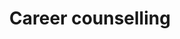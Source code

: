 ---
title: Career counselling
longTitle: 'Career counselling'
tags:
- gccommon
usedFor:
- "[[Vocational guidance]]"
---